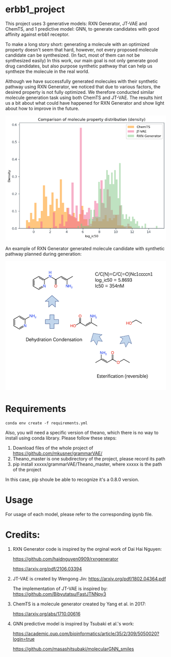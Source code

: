 # erbb1_project

This project uses 3 generative models: RXN Generator, JT-VAE and ChemTS, and 1 predictive model: GNN, to generate candidates with good affinity against erbb1 receptor.

To make a long story short: generating a molecule with an optimized property doesn't seem that hard, however, not every proposed molecule candidate can be synthesized. (In fact, most of them can not be synthesized easily) In this work, our main goal is not only generate good drug candidates, but also purpose synthetic pathway that can help us syntheze the molecule in the real world. 

Although we have successfully generated molecules with their synthetic pathway using RXN Generator, we noticed that due to various factors, the desired property is not fully optimized. We therefore conducted similar molecule generation task using both ChemTS and JT-VAE. The results hint us a bit about what could have happened for RXN Generator and show light about how to improve in the future.



![title](images/ic50_density.png)

An example of RXN Generator generated molecule candidate with synthetic pathway planned during generation:

![title](images/rxn_route1.png)
# Requirements

    conda env create -f requirements.yml

Also, you will need a specific version of theano, which there is no way to install using conda library. Please follow these steps:

1. Download files of the whole project of https://github.com/mkusner/grammarVAE/
2. Theano_master is one subdirectory of the project, please record its path
3. pip install xxxxx/grammarVAE/Theano_master,  where xxxxx is the path of the project

In this case, pip shoule be able to recognize it's a 0.8.0 version.



# Usage

For usage of each model, please refer to the corresponding ipynb file.

# Credits:

1) RXN Generator code is inspired by the orginal work of Dai Hai Nguyen:

    https://github.com/haidnguyen0909/rxngenerator

    https://arxiv.org/pdf/2106.03394

2) JT-VAE is created by Wengong Jin:
    https://arxiv.org/pdf/1802.04364.pdf

    The implementation of JT-VAE is inspired by:
    https://github.com/Bibyutatsu/FastJTNNpy3


3) ChemTS is a molecule generator created by Yang et al. in 2017:

    https://arxiv.org/abs/1710.00616


4) GNN predictive model is inspired by Tsubaki et al.'s work:

    https://academic.oup.com/bioinformatics/article/35/2/309/5050020?login=true

    https://github.com/masashitsubaki/molecularGNN_smiles


